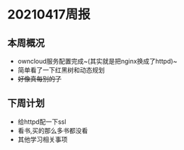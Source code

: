 ﻿# 20210417周报
## 本周概况
* owncloud服务配置完成~(其实就是把nginx换成了httpd)~
* 简单看了一下红黑树和动态规划
* ~~好像真每别的了~~
## 下周计划
* 给httpd配一下ssl
* 看书,买的那么多书都没看
* 其他学习相关事项
